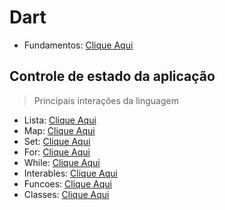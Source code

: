 # Dart
- Fundamentos: [Clique Aqui](./Fundamentos.md)
## Controle de estado da aplicação
>Principais interações da linguagem
- Lista: [Clique Aqui](./Lista_Map_Set/Listas.md)
- Map: [Clique Aqui](./_.md)
- Set: [Clique Aqui](./_.md)
- For: [Clique Aqui](./Loops/For.md)
- While: [Clique Aqui](./Loops/While_DoWhile.md)
- Interables: [Clique Aqui](./Loops/Interables.md)
- Funcoes: [Clique Aqui](./_.md)
- Classes: [Clique Aqui](./_.md)
